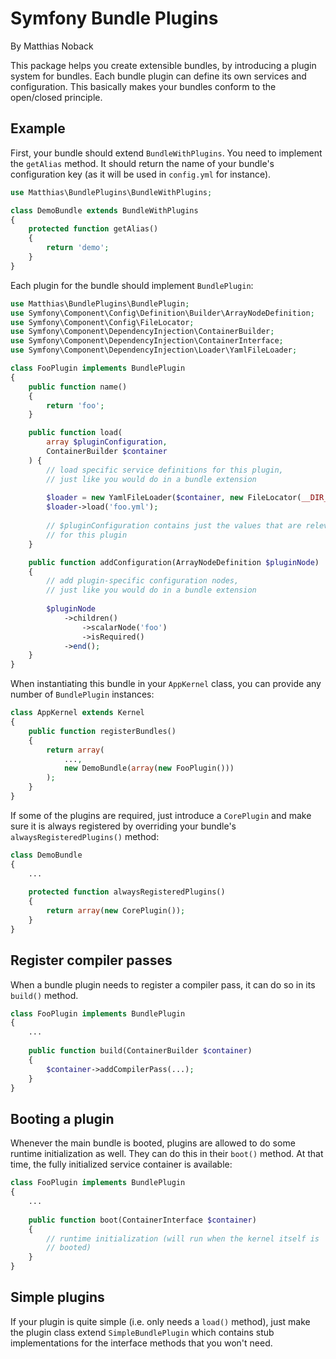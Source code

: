 # Symfony Bundle Plugins

By Matthias Noback

This package helps you create extensible bundles, by introducing a plugin 
system for bundles. Each bundle plugin can define its own services and 
configuration. This basically makes your bundles conform to the open/closed 
principle.

## Example

First, your bundle should extend `BundleWithPlugins`. You need to implement 
the `getAlias` method. It should return the name of your bundle's 
configuration key (as it will be used in `config.yml` for instance).

```php
use Matthias\BundlePlugins\BundleWithPlugins;

class DemoBundle extends BundleWithPlugins
{
    protected function getAlias()
    {
        return 'demo';
    }
}
```

Each plugin for the bundle should implement `BundlePlugin`:

```php
use Matthias\BundlePlugins\BundlePlugin;
use Symfony\Component\Config\Definition\Builder\ArrayNodeDefinition;
use Symfony\Component\Config\FileLocator;
use Symfony\Component\DependencyInjection\ContainerBuilder;
use Symfony\Component\DependencyInjection\ContainerInterface;
use Symfony\Component\DependencyInjection\Loader\YamlFileLoader;

class FooPlugin implements BundlePlugin
{
    public function name()
    {
        return 'foo';
    }

    public function load(
        array $pluginConfiguration, 
        ContainerBuilder $container
    ) {
        // load specific service definitions for this plugin,
        // just like you would do in a bundle extension
        
        $loader = new YamlFileLoader($container, new FileLocator(__DIR__));
        $loader->load('foo.yml');
        
        // $pluginConfiguration contains just the values that are relevant 
        // for this plugin
    }

    public function addConfiguration(ArrayNodeDefinition $pluginNode)
    {
        // add plugin-specific configuration nodes, 
        // just like you would do in a bundle extension
    
        $pluginNode
            ->children()
                ->scalarNode('foo')
                ->isRequired()
            ->end();
    }
}
```

When instantiating this bundle in your `AppKernel` class, you can provide any 
number of `BundlePlugin` instances:

```php
class AppKernel extends Kernel
{
    public function registerBundles()
    {
        return array(
            ...,
            new DemoBundle(array(new FooPlugin()))
        );
    }
}
```
    
If some of the plugins are required, just introduce a `CorePlugin` and make 
sure it is always registered by overriding your bundle's 
`alwaysRegisteredPlugins()` method:

```php
class DemoBundle
{
    ...
    
    protected function alwaysRegisteredPlugins()
    {
        return array(new CorePlugin());
    }
}
```

## Register compiler passes

When a bundle plugin needs to register a compiler pass, it can do so in its 
`build()` method.

```php
class FooPlugin implements BundlePlugin
{
    ...
    
    public function build(ContainerBuilder $container)
    {
        $container->addCompilerPass(...);
    }
}
```

## Booting a plugin

Whenever the main bundle is booted, plugins are allowed to do some runtime 
initialization as well. They can do this in their `boot()` method. At that 
time, the fully initialized service container is available:

```php
class FooPlugin implements BundlePlugin
{
    ...
    
    public function boot(ContainerInterface $container)
    {
        // runtime initialization (will run when the kernel itself is 
        // booted)
    }
}
```
    
## Simple plugins

If your plugin is quite simple (i.e. only needs a `load()` method), just make
the plugin class extend `SimpleBundlePlugin` which contains stub 
implementations for the interface methods that you won't need.

